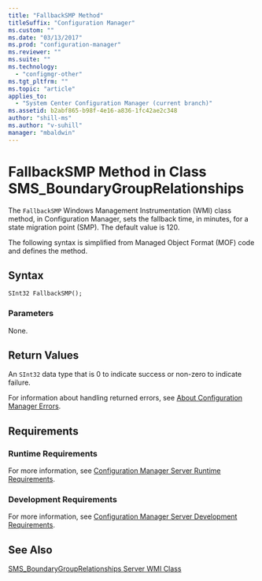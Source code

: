 ```yaml
---
title: "FallbackSMP Method"
titleSuffix: "Configuration Manager"
ms.custom: ""
ms.date: "03/13/2017"
ms.prod: "configuration-manager"
ms.reviewer: ""
ms.suite: ""
ms.technology:
  - "configmgr-other"
ms.tgt_pltfrm: ""
ms.topic: "article"
applies_to:
  - "System Center Configuration Manager (current branch)"
ms.assetid: b2abf865-b98f-4e16-a836-1fc42ae2c348
author: "shill-ms"
ms.author: "v-suhill"
manager: "mbaldwin"
---
```

# FallbackSMP Method in Class SMS_BoundaryGroupRelationships
 The `FallbackSMP` Windows Management Instrumentation (WMI) class method, in Configuration Manager, sets the fallback time, in minutes, for a state migration point (SMP). The default value is 120.  

 The following syntax is simplified from Managed Object Format (MOF) code and defines the method.  

## Syntax  

```  
SInt32 FallbackSMP();  
```  

### Parameters  
 None.  

## Return Values  
 An `SInt32` data type that is 0 to indicate success or non-zero to indicate failure.  

 For information about handling returned errors, see [About Configuration Manager Errors](../../../../../develop/core/understand/about-configuration-manager-errors.md).  

## Requirements  

### Runtime Requirements  
 For more information, see [Configuration Manager Server Runtime Requirements](../../../../../develop/core/reqs/server-runtime-requirements.md).  

### Development Requirements  
 For more information, see [Configuration Manager Server Development Requirements](../../../../../develop/core/reqs/server-development-requirements.md).  

## See Also  
 [SMS_BoundaryGroupRelationships Server WMI Class](../../../../../develop/reference/core/servers/configure/sms-boundarygrouprelationships-server-wmi-class.md)
